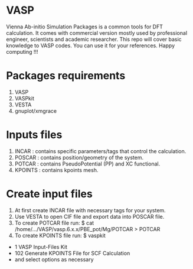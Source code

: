 # VASP
Vienna Ab-initio Simulation Packages is a common tools for DFT calculation. It comes with commercial version mostly used by professional engineer, scientists and academic researcher. This repo will cover basic knowledge to VASP codes. You can use it for your references. Happy computing !!!

# Packages requirements
1. VASP 
2. VASPkit
3. VESTA
4. gnuplot/xmgrace

# Inputs files
1. INCAR : contains specific parameters/tags that control the calculation.
2. POSCAR : contains position/geometry of the system.
3. POTCAR : contains PseudoPotential (PP) and XC functional.
4. KPOINTS : contains kpoints mesh.

# Create input files
1. At first create INCAR file with necessary tags for your system.
2. Use VESTA to open CIF file and export data into POSCAR file.
3. To create POTCAR file run: $ cat /home/.../VASP/vasp.6.x.x/PBE_pot/Mg/POTCAR > POTCAR
4. To create KPOINTS file run: $ vaspkit
- 1 VASP Input-Files Kit
- 102 Generate KPOINTS File for SCF Calculation
- and select options as necessary

